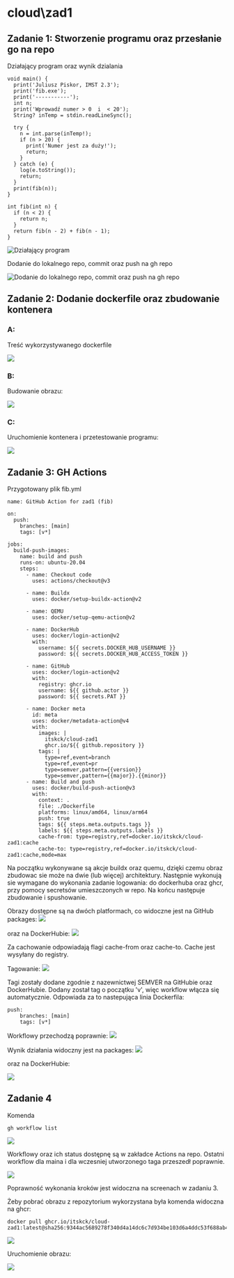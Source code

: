 # cloud\zad1

## Zadanie 1: Stworzenie programu oraz przesłanie go na repo

Działający program oraz wynik dzialania

```
void main() {
  print('Juliusz Piskor, IMST 2.3');
  print('fib.exe');
  print('-----------');
  int n;
  print('Wprowadź numer > 0  i  < 20');
  String? inTemp = stdin.readLineSync();

  try {
    n = int.parse(inTemp!);
    if (n > 20) {
      print('Numer jest za duży!');
      return;
    }
  } catch (e) {
    log(e.toString());
    return;
  }
  print(fib(n));
}

int fib(int n) {
  if (n < 2) {
    return n;
  }
  return fib(n - 2) + fib(n - 1);
}
```

![Działający program](screens/scr0.png)

Dodanie do lokalnego repo, commit oraz push na gh repo

![Dodanie do lokalnego repo, commit oraz push na gh repo](screens/scr1.png)

## Zadanie 2: Dodanie dockerfile oraz zbudowanie kontenera

### A:
Treść wykorzystywanego dockerfile

![](screens/scr2.png)

### B:
Budowanie obrazu:

![](screens/scr3.png)

### C:
Uruchomienie kontenera i przetestowanie programu:

![](screens/scr4.png)

## Zadanie 3: GH Actions

Przygotowany plik fib.yml
```
name: GitHub Action for zad1 (fib)

on:
  push:
    branches: [main]
    tags: [v*]

jobs:
  build-push-images:
    name: build and push
    runs-on: ubuntu-20.04
    steps:
      - name: Checkout code
        uses: actions/checkout@v3

      - name: Buildx
        uses: docker/setup-buildx-action@v2

      - name: QEMU
        uses: docker/setup-qemu-action@v2

      - name: DockerHub
        uses: docker/login-action@v2
        with:
          username: ${{ secrets.DOCKER_HUB_USERNAME }}
          password: ${{ secrets.DOCKER_HUB_ACCESS_TOKEN }}

      - name: GitHub
        uses: docker/login-action@v2
        with:
          registry: ghcr.io
          username: ${{ github.actor }}
          password: ${{ secrets.PAT }}

      - name: Docker meta
        id: meta
        uses: docker/metadata-action@v4
        with:
          images: |
            itskck/cloud-zad1
            ghcr.io/${{ github.repository }}
          tags: |
            type=ref,event=branch
            type=ref,event=pr
            type=semver,pattern={{version}}
            type=semver,pattern={{major}}.{{minor}}
      - name: Build and push
        uses: docker/build-push-action@v3
        with:
          context: .
          file: ./Dockerfile
          platforms: linux/amd64, linux/arm64
          push: true
          tags: ${{ steps.meta.outputs.tags }}
          labels: ${{ steps.meta.outputs.labels }}
          cache-from: type=registry,ref=docker.io/itskck/cloud-zad1:cache
          cache-to: type=registry,ref=docker.io/itskck/cloud-zad1:cache,mode=max
```
Na początku wykonywane są akcje buildx oraz quemu, dzięki czemu obraz zbudowac sie może na dwie (lub więcej) architektury. Następnie wykonują sie wymagane do wykonania zadanie logowania: do dockerhuba oraz ghcr, przy pomocy secretsów umieszczonych w repo. Na końcu następuje zbudowanie i spushowanie.

Obrazy dostępne są na dwóch platformach, co widoczne jest na GitHub packages:
![](screens/scr9.png)

oraz na DockerHubie:
![](screens/scr10.png)

Za cachowanie odpowiadają flagi cache-from oraz cache-to. Cache jest wysyłany do registry.

Tagowanie:
![](screens/scr5.png)

Tagi zostały dodane zgodnie z nazewnictwej SEMVER na GitHubie oraz DockerHubie. Dodany został tag o początku 'v', więc workflow włącza się automatycznie. Odpowiada za to nastepująca linia Dockerfila:

```
push:
    branches: [main]
    tags: [v*]
```

Workflowy przechodzą poprawnie:
![](screens/scr6.png)

Wynik działania widoczny jest na packages: 
![](screens/scr7.png)

oraz na DockerHubie:

![](screens/scr8.png)

## Zadanie 4

Komenda 
```
gh workflow list
```
![](screens/scr11.png)

Workflowy oraz ich status dostępnę są w zakładce Actions na repo. Ostatni workflow dla maina i dla wczesniej utworzonego taga przeszedł poprawnie.

![](screens/scr12.png)

Poprawność wykonania kroków jest widoczna na screenach w zadaniu 3.

Żeby pobrać obrazu z repozytorium wykorzystana była komenda widoczna na ghcr:
```
docker pull ghcr.io/itskck/cloud-zad1:latest@sha256:9344ac5689278f340d4a14dc6c7d934be103d6a4ddc53f688ab4d6b3169f5e50
```
![](screens/scr13.png)

Uruchomienie obrazu:

![](screens/scr14.png)


